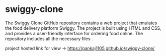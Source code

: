 # swiggy-clone
The Swiggy Clone GitHub repository contains a web project that emulates the food delivery platform Swiggy. The project is built using HTML and CSS, and provides a user-friendly interface for ordering food online. The repository includes all the necessary files .

project hosted link for view -> https://pankaj1105.github.io/swiggy-clone/
